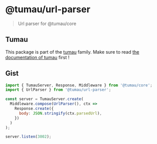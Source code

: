 # @tumau/url-parser

> Url parser for @tumau/core

## Tumau

This package is part of the [tumau](https://github.com/etienne-dldc/tumau) family. Make sure to read [the documentation of tumau](https://github.com/etienne-dldc/tumau) first !

## Gist

```js
import { TumauServer, Response, Middleware } from '@tumau/core';
import { UrlParser } from '@tumau/url-parser';

const server = TumauServer.create(
  Middleware.compose(UrlParser(), ctx =>
    Response.create({
      body: JSON.stringify(ctx.parsedUrl),
    })
  )
);

server.listen(3002);
```
